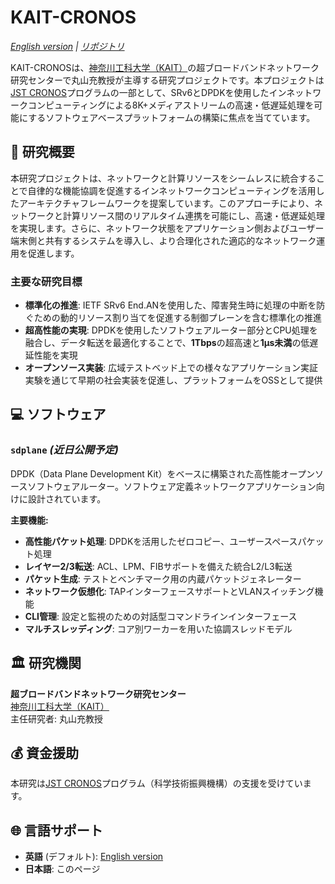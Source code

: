 # KAIT-CRONOS

*[English version](README.md) | [リポジトリ](../README.md)*

KAIT-CRONOSは、[神奈川工科大学（KAIT）](https://www.kait.jp/)の超ブロードバンドネットワーク研究センターで丸山充教授が主導する研究プロジェクトです。本プロジェクトは[JST CRONOS](https://www.jst.go.jp/kisoken/cronos/overview/index.html)プログラムの一部として、SRv6とDPDKを使用したインネットワークコンピューティングによる8K+メディアストリームの高速・低遅延処理を可能にするソフトウェアベースプラットフォームの構築に焦点を当てています。

## 🧭 研究概要

本研究プロジェクトは、ネットワークと計算リソースをシームレスに統合することで自律的な機能協調を促進するインネットワークコンピューティングを活用したアーキテクチャフレームワークを提案しています。このアプローチにより、ネットワークと計算リソース間のリアルタイム連携を可能にし、高速・低遅延処理を実現します。さらに、ネットワーク状態をアプリケーション側およびユーザー端末側と共有するシステムを導入し、より合理化された適応的なネットワーク運用を促進します。

### 主要な研究目標

- **標準化の推進**: IETF SRv6 End.ANを使用した、障害発生時に処理の中断を防ぐための動的リソース割り当てを促進する制御プレーンを含む標準化の推進
- **超高性能の実現**: DPDKを使用したソフトウェアルーター部分とCPU処理を融合し、データ転送を最適化することで、**1Tbps**の超高速と**1μs未満**の低遅延性能を実現
- **オープンソース実装**: 広域テストベッド上での様々なアプリケーション実証実験を通じて早期の社会実装を促進し、プラットフォームをOSSとして提供

## 💻 ソフトウェア

### `sdplane` *(近日公開予定)*  
DPDK（Data Plane Development Kit）をベースに構築された高性能オープンソースソフトウェアルーター。ソフトウェア定義ネットワークアプリケーション向けに設計されています。

**主要機能:**
- **高性能パケット処理**: DPDKを活用したゼロコピー、ユーザースペースパケット処理
- **レイヤー2/3転送**: ACL、LPM、FIBサポートを備えた統合L2/L3転送
- **パケット生成**: テストとベンチマーク用の内蔵パケットジェネレーター
- **ネットワーク仮想化**: TAPインターフェースサポートとVLANスイッチング機能
- **CLI管理**: 設定と監視のための対話型コマンドラインインターフェース
- **マルチスレッディング**: コア別ワーカーを用いた協調スレッドモデル

## 🏛️ 研究機関

**超ブロードバンドネットワーク研究センター**  
[神奈川工科大学（KAIT）](https://www.kait.jp/)  
主任研究者: 丸山充教授

## 💰 資金援助

本研究は[JST CRONOS](https://www.jst.go.jp/kisoken/cronos/overview/index.html)プログラム（科学技術振興機構）の支援を受けています。

<!--
## 📚 発表論文

（追加予定）

## 📅 イベント

（追加予定）

## 🔗 リンク

（追加予定）
-->

## 🌐 言語サポート

- **英語** (デフォルト): [English version](README.md)
- **日本語**: このページ